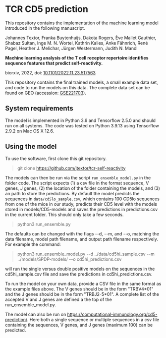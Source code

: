 # TCR CD5 prediction
This repository contains the implementation of the machine learning model introduced in the following manuscript. 

Johannes Textor, Franka Buytenhuijs, Dakota Rogers, Ève Mallet Gauthier, Shabaz Sultan, Inge M. N. Wortel, Kathrin Kalies, Anke Fähnrich, René Pagel, Heather J. Melichar, Jürgen Westermann, Judith N. Mandl

**Machine learning analysis of the T cell receptor repertoire identifies sequence
features that predict self-reactivity.**

biorxiv, 2022, doi: [10.1101/2022.11.23.517563](https://doi.org/10.1101/2022.11.23.517563)

This repository contains the final trained models, a small example data set, and code to run the models on this data. The complete data set can be found on GEO (accession: [GSE221703](https://www.ncbi.nlm.nih.gov/geo/query/acc.cgi?acc=GSE221703)). 

## System requirements
The model is implemented in Python 3.6 and Tensorflow 2.5.0 and should run on all systems. The code was tested on Python 3.9.13 using Tensorflow 2.9.2 on Mac OS X 12.6.


## Using the model
To use the software, first clone this git repository. 

> git clone https://github.com/jtextor/tcr-self-reactivity

The models can then be run via the script `run_ensemble_model.py` in the folder code. The script expects (1) a csv file in the format sequence, V genes, J genes, (2) the location of the folder containing the models, and (3) an path to store the predictions. By default the model predicts the sequences in `data/cd5lo_sample.csv`, which contains 100 CD5lo sequences from one of the mice in our study, predicts their CD5 level with the models stored in models/CD5-models and saves the predictions in predictions.csv in the current folder. This should only take a few seconds. 

> python3 run_ensemble.py

The defaults can be changed with the flags --d, --m, and --o, matching the data filename, model path filename, and output path filename respectively. For example the command:

> python3 run_ensemble_model.py --d ../data/cd5hi_sample.csv --m ../models/SPDP-models/ --o cd5hi_predictions.csv

will run the single versus double positive models on the sequences in the cd5hi_sample.csv file and save the predictions in cd5hi_predictions.csv. 

To run the model on your own data, provide a CSV file in the same format as the example files above. The V genes should be in the form "TRBV4\*01" and the J genes should be in the form "TRBJ2-5\*01". A complete list of the accepted V and J genes are defined a the top of the run_ensemble_model.py.

The model can also be run on https://computational-immunology.org/cd5-prediction/. Here both a single sequence or multiple sequences in a csv file containing the sequences, V genes, and J genes (maximum 100) can be predicted. 

